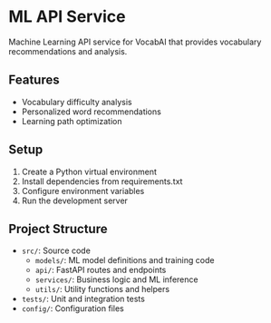 # ML API Service

Machine Learning API service for VocabAI that provides vocabulary recommendations and analysis.

## Features

- Vocabulary difficulty analysis
- Personalized word recommendations
- Learning path optimization

## Setup

1. Create a Python virtual environment
2. Install dependencies from requirements.txt
3. Configure environment variables
4. Run the development server

## Project Structure

- `src/`: Source code
  - `models/`: ML model definitions and training code
  - `api/`: FastAPI routes and endpoints
  - `services/`: Business logic and ML inference
  - `utils/`: Utility functions and helpers
- `tests/`: Unit and integration tests
- `config/`: Configuration files
